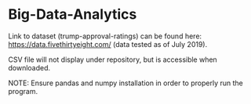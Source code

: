 # Big-Data-Analytics

Link to dataset (trump-approval-ratings) can be found here: https://data.fivethirtyeight.com/ (data tested as of July 2019).

CSV file will not display under repository, but is accessible when downloaded.

NOTE: Ensure pandas and numpy installation in order to properly run the program.
